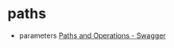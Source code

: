 # paths

- parameters [Paths and Operations - Swagger](https://swagger.io/docs/specification/paths-and-operations/)
